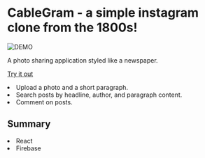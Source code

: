 # CableGram - a simple instagram clone from the 1800s!

![DEMO](/public/demo.gif)

A photo sharing application styled like a newspaper.

[Try it out]('https://salty-mountain-95254.herokuapp.com/')

<li>Upload a photo and a short paragraph.</li>
<li>Search posts by headline, author, and paragraph content.</li>
<li>Comment on posts.</li>

## Summary

<li>React</li>
<li>Firebase</li>
